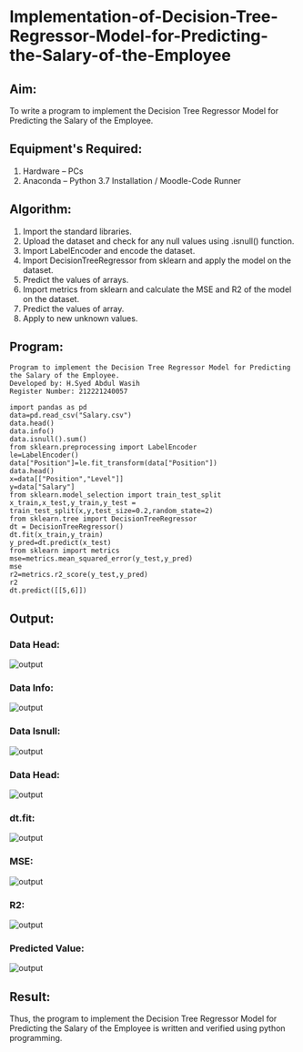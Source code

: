 # Implementation-of-Decision-Tree-Regressor-Model-for-Predicting-the-Salary-of-the-Employee

## Aim:
To write a program to implement the Decision Tree Regressor Model for Predicting the Salary of the Employee.

## Equipment's Required:
1. Hardware – PCs
2. Anaconda – Python 3.7 Installation / Moodle-Code Runner

## Algorithm:

1. Import the standard libraries.
2. Upload the dataset and check for any null values using .isnull() function.
3. Import LabelEncoder and encode the dataset.
4. Import DecisionTreeRegressor from sklearn and apply the model on the dataset.
5. Predict the values of arrays.
6. Import metrics from sklearn and calculate the MSE and R2 of the model on the dataset.
7. Predict the values of array.
8. Apply to new unknown values.

## Program:
~~~
Program to implement the Decision Tree Regressor Model for Predicting the Salary of the Employee.
Developed by: H.Syed Abdul Wasih
Register Number: 212221240057  
~~~
~~~
import pandas as pd
data=pd.read_csv("Salary.csv")
data.head()
data.info()
data.isnull().sum()
from sklearn.preprocessing import LabelEncoder
le=LabelEncoder()
data["Position"]=le.fit_transform(data["Position"])
data.head()
x=data[["Position","Level"]]
y=data["Salary"]
from sklearn.model_selection import train_test_split
x_train,x_test,y_train,y_test = train_test_split(x,y,test_size=0.2,random_state=2)
from sklearn.tree import DecisionTreeRegressor
dt = DecisionTreeRegressor()
dt.fit(x_train,y_train)
y_pred=dt.predict(x_test)
from sklearn import metrics
mse=metrics.mean_squared_error(y_test,y_pred)
mse
r2=metrics.r2_score(y_test,y_pred)
r2
dt.predict([[5,6]])
~~~

## Output:

### Data Head:

![output](./img/1.png)

### Data Info:

![output](./img/2.png)

### Data Isnull:

![output](./img/3.png)

### Data Head:

![output](./img/4.png)

### dt.fit:

![output](./img/5.png)

### MSE:

![output](./img/6.png)

### R2:

![output](./img/7.png)

### Predicted Value:

![output](./img/8.png)

## Result:

Thus, the program to implement the Decision Tree Regressor Model for Predicting the Salary of the Employee is written and verified using python programming.
